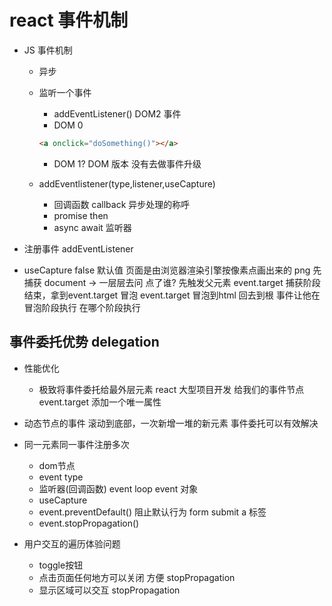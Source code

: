 # react 事件机制

- JS 事件机制

  - 异步
  - 监听一个事件
  
    - addEventListener()
    DOM2 事件
    - DOM 0

    ```html
    <a onclick="doSomething()"></a>
    ```

    - DOM 1? DOM 版本 没有去做事件升级

  - addEventlistener(type,listener,useCapture)
    - 回调函数 callback 异步处理的称呼
    - promise then
    - async await
    监听器
- 注册事件 addEventListener
- useCapture false 默认值
  页面是由浏览器渲染引擎按像素点画出来的 png
  先捕获 document -> 一层层去问
    点了谁?
    先触发父元素
  event.target
    捕获阶段结束，拿到event.target
  冒泡
    event.target 冒泡到html 回去到根
    事件让他在冒泡阶段执行
    在哪个阶段执行

## 事件委托优势 delegation

- 性能优化
  - 极致将事件委托给最外层元素
  react 大型项目开发
  给我们的事件节点event.target 添加一个唯一属性
- 动态节点的事件
  滚动到底部，一次新增一堆的新元素
  事件委托可以有效解决
- 同一元素同一事件注册多次
  - dom节点
  - event type
  - 监听器(回调函数) event loop
    event 对象
  - useCapture
  - event.preventDefault() 阻止默认行为
    form submit
    a 标签
  - event.stopPropagation()

- 用户交互的遍历体验问题
  - toggle按钮
  - 点击页面任何地方可以关闭 方便 stopPropagation
  - 显示区域可以交互 stopPropagation
  